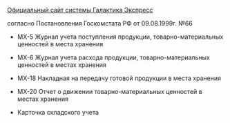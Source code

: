 [Официальный сайт системы Галактика Экспресс](http://galaktika-express.ru/)


согласно Постановления Госкомстата РФ от 09.08.1999г. №66
  * МХ-5	Журнал учета поступления продукции, товарно-материальных ценностей в места хранения
  * МХ-6	Журнал учета расхода продукции, товарно-материальных ценностей в местах хранения
  * МХ-18	Накладная на передачу готовой продукции в места хранения
  * МХ-20	Отчет о движении товарно-материальных ценностей в местах хранения

  * Карточка складского учета